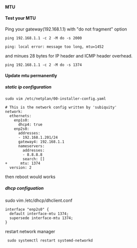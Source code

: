 #### MTU


####  Test your MTU

Ping your gateway(192.168.1.1) with "do not fragment" option

```
ping 192.168.1.1 -c 2 -M do -s 2000

ping: local error: message too long, mtu=1452
```

and minues 28 bytes for IP header and ICMP header overhead.

```
ping 192.168.1.1 -c 2 -M do -s 1374
```

#### Update mtu permanently

##### static ip configuration

```
sudo vim /etc/netplan/00-installer-config.yaml
```



```
# This is the network config written by 'subiquity'
network:
  ethernets:
    enp1s0:
      dhcp4: true
    enp2s0:
      addresses:
      - 192.168.1.201/24
      gateway4: 192.168.1.1
      nameservers:
        addresses:
        - 8.8.8.8
        search: []
+      mtu: 1374
  version: 2
```

then reboot would works

##### dhcp configuation
sudo vim /etc/dhcp/dhclient.conf

```
interface "enp2s0" {
  default interface-mtu 1374;
  supersede interface-mtu 1374;
}
```

restart network manager

```
 sudo systemctl restart systemd-networkd
```

